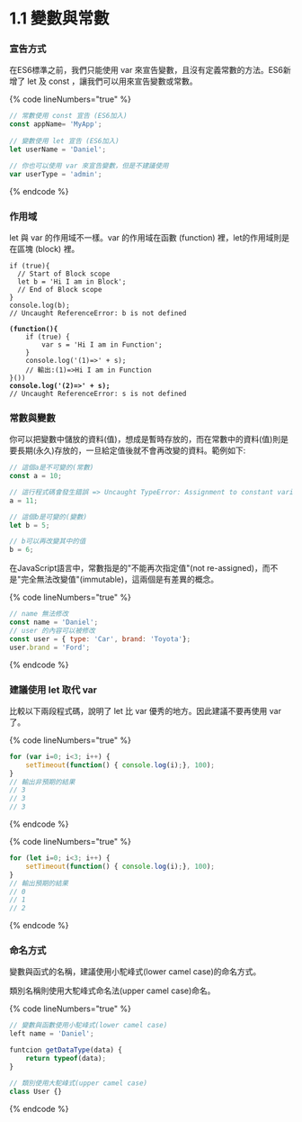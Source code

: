 # 1.1 變數與常數

### 宣告方式

在ES6標準之前，我們只能使用 var 來宣告變數，且沒有定義常數的方法。ES6新增了 let 及 const ，讓我們可以用來宣告變數或常數。

{% code lineNumbers="true" %}
```javascript
// 常數使用 const 宣告 (ES6加入)
const appName= 'MyApp';
 
// 變數使用 let 宣告 (ES6加入)
let userName = 'Daniel';

// 你也可以使用 var 來宣告變數，但是不建議使用
var userType = 'admin';
```
{% endcode %}

### 作用域

let 與 var 的作用域不一樣。var 的作用域在函數 (function) 裡，let的作用域則是在區塊 (block) 裡。

<pre class="language-javascript" data-line-numbers><code class="lang-javascript">if (true){
  // Start of Block scope
  let b = 'Hi I am in Block';
  // End of Block scope
}
console.log(b);
// Uncaught ReferenceError: b is not defined 

<strong>(function(){
</strong>    if (true) {
        var s = 'Hi I am in Function';
    }
    console.log('(1)=>' + s);
    // 輸出:(1)=>Hi I am in Function
}())
<strong>console.log('(2)=>' + s);
</strong>// Uncaught ReferenceError: s is not defined </code></pre>

### 常數與變數

你可以把變數中儲放的資料(值)，想成是暫時存放的，而在常數中的資料(值)則是要長期(永久)存放的，一旦給定值後就不會再改變的資料。範例如下:

```javascript
// 這個a是不可變的(常數)
const a = 10;

// 這行程式碼會發生錯誤 => Uncaught TypeError: Assignment to constant variable.
a = 11;

// 這個b是可變的(變數)
let b = 5;

// b可以再改變其中的值
b = 6;
```

在JavaScript語言中，常數指是的"不能再次指定值"(not re-assigned)，而不是"完全無法改變值"(immutable)，這兩個是有差異的概念。

{% code lineNumbers="true" %}
```javascript
// name 無法修改
const name = 'Daniel';
// user 的內容可以被修改
const user = { type: 'Car', brand: 'Toyota'};
user.brand = 'Ford';
```
{% endcode %}

### 建議使用 let 取代 var

比較以下兩段程式碼，說明了 let 比 var 優秀的地方。因此建議不要再使用 var 了。

{% code lineNumbers="true" %}
```javascript
for (var i=0; i<3; i++) {
    setTimeout(function() { console.log(i);}, 100);
}
// 輸出非預期的結果
// 3
// 3
// 3
```
{% endcode %}

{% code lineNumbers="true" %}
```javascript
for (let i=0; i<3; i++) {
    setTimeout(function() { console.log(i);}, 100);
}
// 輸出預期的結果
// 0
// 1
// 2
```
{% endcode %}

### 命名方式

變數與函式的名稱，建議使用小駝峰式(lower camel case)的命名方式。

類別名稱則使用大駝峰式命名法(upper camel case)命名。

{% code lineNumbers="true" %}
```javascript
// 變數與函數使用小駝峰式(lower camel case)
left name = 'Daniel';

funtcion getDataType(data) {
    return typeof(data);
}

// 類別使用大駝峰式(upper camel case)
class User {}

```
{% endcode %}
